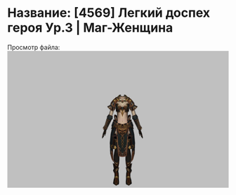 # Название: [4569] Легкий доспех героя Ур.3 | Маг-Женщина

Просмотр файла:
![p050021.png](p050021.png)
